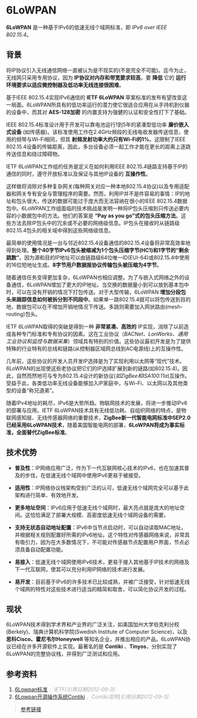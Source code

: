 # 6LoWPAN

**6LoWPAN** 是一种基于IPv6的低速无线个域网标准，即 *IPv6 over IEEE 802.15.4*。

## 背景

将IP协议引入无线通信网络一直被认为是不现实的(不是完全不可能)。迄今为止，无线网只采用专用协议，因为 **IP协议对内存和带宽要求较高**，要 **降低** 它的 **运行环境要求以适应微控制器及低功率无线连接很困难**。

基于IEEE 802.15.4实现IPv6通信的 **IETF 6LoWPAN** 草案标准的发布有望改变这一局面。6LoWPAN所具有的低功率运行的潜力使它很适合应用在从手持机到仪器的设备中，而其对 **AES-128加密** 的内置支持为强健的认证和安全性打下了基础。

IEEE 802.15.4标准设计用于开发可以靠电池运行1到5年的紧凑型低功率 **廉价嵌入式设备** (如传感器)。该标准使用工作在2.4GHz频段的无线电收发器传送信息，使用的频带与Wi-Fi相同，但其 **射频发射功率大约只有Wi-Fi的1%**。这限制了IEEE 802.15.4设备的传输距离，因此，多台设备必须一起工作才能在更长的距离上逐跳传送信息和绕过障碍物。

IETF 6LoWPAN工作组的任务是定义在如何利用IEEE 802.15.4链路支持基于IP的通信的同时，遵守开放标准以及保证与其他IP设备的 **互操作性**。

这样做将消除对多种复杂网关(每种网关对应一种本地802.15.4协议)以及专用适配器和网关专有安全与管理程序的需要。然而，利用IP并不是件容易的事情：IP的地址和包头很大，传送的数据可能过于庞大而无法容纳在很小的IEEE 802.15.4数据包中。6LoWPAN工作组面临的技术挑战是发明一种将IP包头压缩到只传送必要内容的小数据包中的方法。他们的答案是 **“Pay as you go”式的包头压缩方法**。这些方法去除IP包头中的冗余或不必要的网络级信息。IP包头在接收时从链路级802.15.4包头的相关域中得到这些网络级信息。

最简单的使用情况是一台与邻近802.15.4设备通信的802.15.4设备将非常高效率地得到处理。**整个40字节IPv6包头被缩减为1个包头压缩字节(HC1)和1字节的“剩余跳数”**。因为源和目的IP地址可以由链路级64位唯一ID(EUI-64)或802.15.4中使用的16位短地址生成。**8字节用户数据报协议传输包头被压缩为4字节**。

随着通信任务变得更加复杂，6LoWPAN也相应调整。为了与嵌入式网络之外的设备通信，6LoWPAN增加了更大的IP地址。当交换的数据量小到可以放到基本包中时，可以在没有开销的情况下打包传送。对于大型传输，6LoWPAN **增加分段包头来跟踪信息如何被拆分到不同段中**。如果单一跳802.15.4就可以将包传送到目的地，数据包可以在不增加开销地情况下传送。多跳则需要加入网状路由(mesh-routing)包头。

IETF 6LoWPAN取得的突破是得到一种 **非常紧凑、高效的** IP实现，消除了以前造成各种专门标准和专有协议的因素。这在工业协议（*BACNet、LonWorks、通用工业协议和监控与数据采集*）领域具有特别的价值。这些协议最初开发是为了提供特殊的行业特有的总线和链路(从控制器区域网总线到AC电源线)上的互操作性。

几年前，这些协议的开发人员开发IP选择是为了实现利用以太网等“现代”技术。6LoWPAN的出现使这些老协议把它们的IP选择扩展到新的链路(如802.15.4)。因此，自然而然地可与专为802.15.4设计的新协议(*如ZigBee和ISA100.11a*)互操作。受益于此，各类低功率无线设备能够加入IP家庭中，与Wi-Fi、以太网以及其他类型的设备“称兄道弟”。

随着IPv4地址的耗尽，IPv6是大势所趋。物联网技术的发展，将进一步推动IPv6的部署与应用。IETF 6LoWPAN技术具有无线低功耗、自组织网络的特点，是物联网感知层、无线传感器网络的重要技术，**ZigBee新一代智能电网标准中SEP2.0已经采用6LoWPAN技术**，随着美国智能电网的部署，**6LoWPAN将成为事实标准，全面替代ZigBee标准**。

## 技术优势

- **普及性**：IP网络应用广泛，作为下一代互联网核心技术的IPv6，也在加速其普及的步伐，在低速无线个域网中使用IPv6更易于被接受。

- **适用性**：IP网络协议栈架构受到广泛的认可，低速无线个域网完全可以基于此架构进行简单、有效地开发。

- **更多地址空间**：IPv6应用于低速无线个域网时，最大亮点就是庞大的地址空间。这恰恰满足了部署大规模、高密度低速无线个域网设备的需要。

- **支持无状态自动地址配置**：IPv6中当节点启动时，可以自动读取MAC地址，并根据相关规则配置好所需的IPv6地址。这个特性对传感器网络来说，非常具有吸引力，因为在大多数情况下，不可能对传感器节点配置用户界面，节点必须具备自动配置功能。

- **易接入**：低速无线个域网使用IPv6技术，更易于接入其他基于IP技术的网络及下一代互联网，使其可以充分利用IP网络的技术进行发展。

- **易开发**：目前基于IPv6的许多技术已比较成熟，并被广泛接受，针对低速无线个域网的特性对这些技术进行适当的精简和取舍，可以简化协议开发的过程。

## 现状

6LoWPAN技术得到学术界和产业界的广泛关注，如美国加州大学伯克利分校(Berkely)、瑞典计算机科学院(Swedish Institute of Computer Science)，以及 **思科Cisco、霍尼韦尔Honeywell** 等知名企业，并推出相应的产品。6LoWPAN协议已经在许多开源软件上实现。最著名的是 **Contiki** 、**Tinyos**，分别实现了6LoWPAN的完整协议栈，并得到广泛测试和应用。

## 参考资料

1. [6Lowpan标准](http://baike.baidu.com/redirect/44efSwPlreJQzDQXIPnbqzjXebWOMK-ssyDdeELLUBddAQXptlfbPzLprKzoy3tw3ud6Cw3Pm0hWLfimhkAhsv02Tg)  *<font color="#aaa">．IETF[引用日期2012-09-3]</font>*
2. [6Lowpan开源操作系统Contiki](http://baike.baidu.com/redirect/310bl_c7FMes9eaJVG4KKSbwVry9NTpOAQ7xHgeCSA9_Sd2XS_P6kBaGVWa4qgGDOAE)  *<font color="#aaa">．Contiki官网[引用日期2012-09-3]</font>*

>[参考链接](http://baike.baidu.com/link?url=RmTA3Aykv1aEz4LI38W-SPS08p50Dy6se8MsEc4deF4_eSKajq-3WZ7PFBFq9HQLUsIdwFl6-IJnOgEbTRnRfa)

